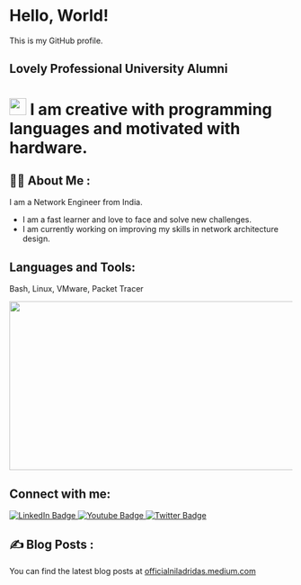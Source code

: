 # Hello, World!

This is my GitHub profile.

## Lovely Professional University Alumni 
<h1>
  <img src="https://media.giphy.com/media/hvRJCLFzcasrR4ia7z/giphy.gif" width="30px"/> I am creative with programming languages and motivated with hardware.
</h1>

## :woman_technologist: About Me :
I am a Network Engineer from India.

- I am a fast learner and love to face and solve new challenges.
- I am currently working on improving my skills in network architecture design.

## Languages and Tools:
Bash, Linux, VMware, Packet Tracer

<div align="center">
  <img src="https://media.giphy.com/media/dWesBcTLavkZuG35MI/giphy.gif" width="600" height="300"/>
</div>

## Connect with me:
<div id="badges">
  <a href="https://in.linkedin.com/in/niladri-d-4a8b3128b">
    <img src="https://img.shields.io/badge/LinkedIn-blue?style=for-the-badge&logo=linkedin&logoColor=white" alt="LinkedIn Badge"/>
  </a>
  <a href="https://youtube.com/@qtechsqubits?si=SaC3ni3aPF7tL361">
    <img src="https://img.shields.io/badge/YouTube-red?style=for-the-badge&logo=youtube&logoColor=white" alt="Youtube Badge"/>
  </a>
  <a href="https://x.com/niladri12_?t=NRkG_Ml7LN0U1McoZ1Prvg&s=09">
    <img src="https://img.shields.io/badge/Twitter-blue?style=for-the-badge&logo=twitter&logoColor=white" alt="Twitter Badge"/>
  </a>
</div>

## :writing_hand: Blog Posts :

<!-- BLOG-POST-LIST:START -->
<!-- BLOG-POST-LIST:END -->

You can find the latest blog posts at [officialniladridas.medium.com](https://officialniladridas.medium.com)
